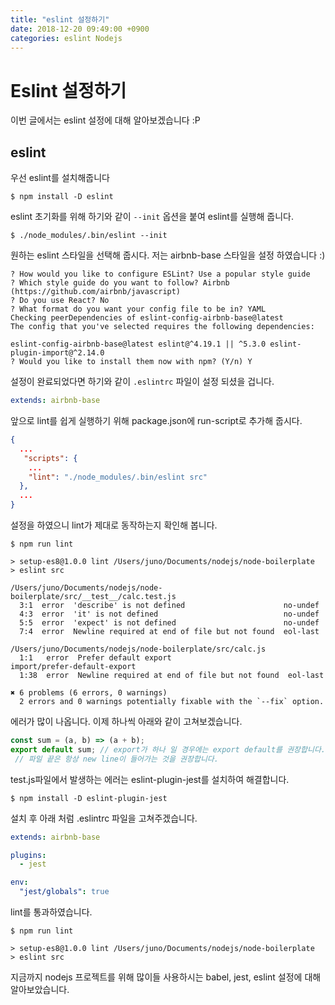 ```yaml
---
title: "eslint 설정하기"
date: 2018-12-20 09:49:00 +0900
categories: eslint Nodejs
---
```


# Eslint 설정하기

이번 글에서는 eslint 설정에 대해 알아보겠습니다 :P

## eslint

우선 eslint를 설치해줍니다

```shell
$ npm install -D eslint
```

eslint 초기화를 위해 하기와 같이 `--init` 옵션을 붙여 eslint를 실행해 줍니다.
```shell
$ ./node_modules/.bin/eslint --init
```

원하는 eslint 스타일을 선택해 줍시다.
저는 airbnb-base 스타일을 설정 하였습니다 :)

```shell
? How would you like to configure ESLint? Use a popular style guide
? Which style guide do you want to follow? Airbnb (https://github.com/airbnb/javascript)
? Do you use React? No
? What format do you want your config file to be in? YAML
Checking peerDependencies of eslint-config-airbnb-base@latest
The config that you've selected requires the following dependencies:

eslint-config-airbnb-base@latest eslint@^4.19.1 || ^5.3.0 eslint-plugin-import@^2.14.0
? Would you like to install them now with npm? (Y/n) Y
```

설정이 완료되었다면 하기와 같이 `.eslintrc` 파일이 설정 되셨을 겁니다.

```yaml
extends: airbnb-base
```

앞으로 lint를 쉽게 실행하기 위해 package.json에 run-script로 추가해 줍시다.

```json
{
  ...
   "scripts": {
    ...
    "lint": "./node_modules/.bin/eslint src"
  },
  ...
}
```

설정을 하였으니 lint가 제대로 동작하는지 확인해 봅니다.

```shell
$ npm run lint

> setup-es8@1.0.0 lint /Users/juno/Documents/nodejs/node-boilerplate
> eslint src

/Users/juno/Documents/nodejs/node-boilerplate/src/__test__/calc.test.js
  3:1  error  'describe' is not defined                      no-undef
  4:3  error  'it' is not defined                            no-undef
  5:5  error  'expect' is not defined                        no-undef
  7:4  error  Newline required at end of file but not found  eol-last

/Users/juno/Documents/nodejs/node-boilerplate/src/calc.js
  1:1   error  Prefer default export                          import/prefer-default-export
  1:38  error  Newline required at end of file but not found  eol-last

✖ 6 problems (6 errors, 0 warnings)
  2 errors and 0 warnings potentially fixable with the `--fix` option.
```

에러가 많이 나옵니다. 이제 하나씩 아래와 같이 고쳐보겠습니다.

```javascript
const sum = (a, b) => (a + b);
export default sum; // export가 하나 일 경우에는 export default를 권장합니다.
 // 파일 끝은 항상 new line이 들어가는 것을 권장합니다.
```

test.js파일에서 발생하는 에러는 eslint-plugin-jest를 설치하여 해결합니다.

```shell
$ npm install -D eslint-plugin-jest
```

설치 후 아래 처럼 .eslintrc 파일을 고쳐주겠습니다.

```yaml
extends: airbnb-base

plugins: 
  - jest

env:
  "jest/globals": true
```

lint를 통과하였습니다.

```shell
$ npm run lint

> setup-es8@1.0.0 lint /Users/juno/Documents/nodejs/node-boilerplate
> eslint src
```

지금까지 nodejs 프로젝트를 위해 많이들 사용하시는 babel, jest, eslint 설정에 대해 알아보았습니다.